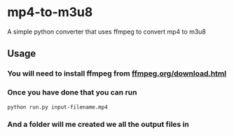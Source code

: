 # mp4-to-m3u8
A simple python converter that uses ffmpeg to convert mp4 to m3u8

## Usage

### You will need to install ffmpeg from <a href="https://ffmpeg.org/download.html" >ffmpeg.org/download.html</a>

### Once you have done that you can run

```
python run.py input-filename.mp4
```

### And a folder will me created we all the output files in
